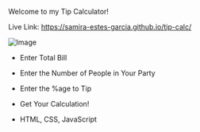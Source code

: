 Welcome to my Tip Calculator!

Live Link: https://samira-estes-garcia.github.io/tip-calc/

![Image](https://imgur.com/CIVdmfC)

- Enter Total Bill
- Enter the Number of People in Your Party
- Enter the %age to Tip
- Get Your Calculation!

- HTML, CSS, JavaScript
